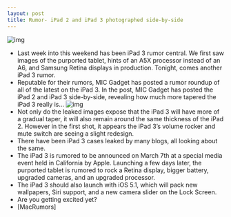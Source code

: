 ```yaml
---
layout: post
title: Rumor- iPad 2 and iPad 3 photographed side-by-side
---
```

![img](http://media.idownloadblog.com/wp-content/uploads/2012/02/6905640007_a9f8ba2b30.jpeg)
* Last week into this weekend has been iPad 3 rumor central. We first saw images of the purported tablet, hints of an A5X processor instead of an A6, and Samsung Retina displays in production. Tonight, comes another iPad 3 rumor.
* Reputable for their rumors, MIC Gadget has posted a rumor roundup of all of the latest on the iPad 3. In the post, MIC Gadget has posted the iPad 2 and iPad 3 side-by-side, revealing how much more tapered the iPad 3 really is…
![img](http://media.idownloadblog.com/wp-content/uploads/2012/02/iPad3taper.jpg)
* Not only do the leaked images expose that the iPad 3 will have more of a gradual taper, it will also remain around the same thickness of the iPad 2. However in the first shot, it appears the iPad 3’s volume rocker and mute switch are seeing a slight redesign.
* There have been iPad 3 cases leaked by many blogs, all looking about the same.
* The iPad 3 is rumored to be announced on March 7th at a special media event held in California by Apple. Launching a few days later, the purported tablet is rumored to rock a Retina display, bigger battery, upgraded cameras, and an upgraded processor.
* The iPad 3 should also launch with iOS 5.1, which will pack new wallpapers, Siri support, and a new camera slider on the Lock Screen.
* Are you getting excited yet?
* [MacRumors]

